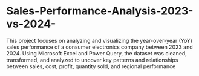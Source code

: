 # Sales-Performance-Analysis-2023-vs-2024-
This project focuses on analyzing and visualizing the year-over-year (YoY) sales performance of a consumer electronics company between 2023 and 2024. Using Microsoft Excel and Power Query, the dataset was cleaned, transformed, and analyzed to uncover key patterns and relationships between sales, cost, profit, quantity sold, and regional performance
